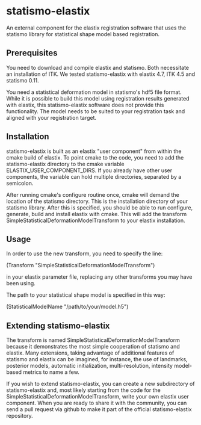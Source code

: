 statismo-elastix
================

An external component for the elastix registration software that uses the statismo library for statistical shape model based registration.

Prerequisites
------------

You need to download and compile elastix and statismo. Both necessitate an installation of ITK.
We tested statismo-elastix with elastix 4.7, ITK 4.5  and statismo 0.11.

You need a statistical deformation model in statismo's hdf5 file format. While it is possible to 
build this model using registration results generated with elastix, this statismo-elastix software
does not provide this functionality. The model needs to be suited to your registration task and 
aligned with your registration target.


Installation
-----------

statismo-elastix is built as an elastix "user component" from within the cmake build of elastix. 
To point cmake to the code, you need to add the statismo-elastix directory to the cmake variable 
ELASTIX_USER_COMPONENT_DIRS. If you already have other user components, the variable can hold
multiple directories, separated by a semicolon.

After running cmake's configure routine once, cmake will demand the location of the statismo 
directory. This is the installation directory of your statismo library. After this is specified,
you should be able to run configure, generate, build and install elastix with cmake. This will
add the transform SimpleStatisticalDeformationModelTransform to your elastix installation.


Usage
-----

In order to use the new transform, you need to specify the line:

(Transform "SimpleStatisticalDeformationModelTransform")

in your elastix parameter file, replacing any other transforms you may have been using.

The path to your statistical shape model is specified in this way:

(StatisticalModelName "/path/to/your/model.h5")


Extending statismo-elastix
-----------------------

The transform is named SimpleStatisticalDeformationModelTransform because it demonstrates the
most simple cooperation of statismo and elastix. Many extensions, taking advantage of additional
features of statismo and elastix can be imagined, for instance, the use of landmarks, posterior 
models, automatic initialization, multi-resolution, intensity model-based metrics to name a few. 

If you wish to extend statismo-elastix, you can create a new subdirectory of statismo-elastix 
and, most likely starting from the code for the SimpleStatisticalDeformationModelTransform, 
write your own elastix user component. When you are ready to share it with the community, you 
can send a pull request via github to make it part of the official statismo-elastix repository.






